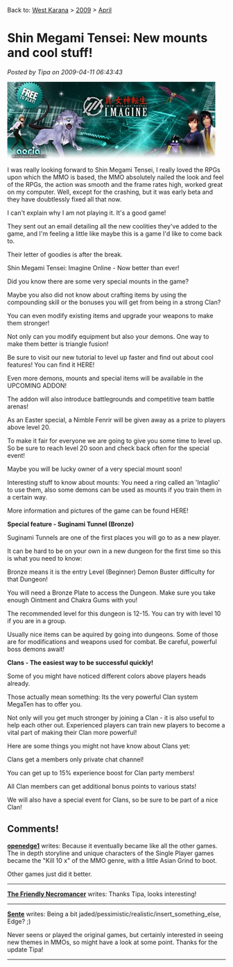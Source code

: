 Back to: [West Karana](/posts/westkarana.md) > [2009](/posts/2009/westkarana.md) > [April](./westkarana.md)
# Shin Megami Tensei: New mounts and cool stuff!

*Posted by Tipa on 2009-04-11 06:43:43*

![smt](../../../uploads/2009/04/smt.jpg "smt")

I was really looking forward to Shin Megami Tensei, I really loved the RPGs upon which the MMO is based, the MMO absolutely nailed the look and feel of the RPGs, the action was smooth and the frame rates high, worked great on my computer. Well, except for the crashing, but it was early beta and they have doubtlessly fixed all that now.

I can't explain why I am not playing it. It's a good game!

They sent out an email detailing all the new coolities they've added to the game, and I'm feeling a little like maybe this is a game I'd like to come back to.

Their letter of goodies is after the break.


Shin Megami Tensei: Imagine Online - Now better than ever!

Did you know there are some very special mounts in the game?

Maybe you also did not know about crafting items by using the compounding skill or the bonuses you will get from being in a strong Clan?

You can even modify existing items and upgrade your weapons to make them stronger!

Not only can you modify equipment but also your demons. One way to make them better is triangle fusion!

Be sure to visit our new tutorial to level up faster and find out about cool features! You can find it HERE!

Even more demons, mounts and special items will be available in the UPCOMING ADDON!

The addon will also introduce battlegrounds and competitive team battle arenas!

As an Easter special, a Nimble Fenrir will be given away as a prize to players above level 20.

To make it fair for everyone we are going to give you some time to level up. So be sure to reach level 20 soon and check back often for the special event!

Maybe you will be lucky owner of a very special mount soon!

Interesting stuff to know about mounts: You need a ring called an 'Intaglio' to use them, also some demons can be used as mounts if you train them in a certain way.

More information and pictures of the game can be found HERE!

**Special feature - Suginami Tunnel (Bronze)**

Suginami Tunnels are one of the first places you will go to as a new player.

It can be hard to be on your own in a new dungeon for the first time so this is what you need to know:

Bronze means it is the entry Level (Beginner) Demon Buster difficulty for that Dungeon!

You will need a Bronze Plate to access the Dungeon. Make sure you take enough Ointment and Chakra Gums with you!

The recommended level for this dungeon is 12-15. You can try with level 10 if you are in a group.

Usually nice items can be aquired by going into dungeons. Some of those are for modifications and weapons used for combat. Be careful, powerful boss demons await!
 
**Clans - The easiest way to be successful quickly!**

Some of you might have noticed different colors above players heads already.

Those actually mean something: Its the very powerful Clan system MegaTen has to offer you.

Not only will you get much stronger by joining a Clan - it is also useful to help each other out. Experienced players can train new players to become a vital part of making their Clan more powerful!

Here are some things you might not have know about Clans yet:

Clans get a members only private chat channel!

You can get up to 15% experience boost for Clan party members!

All Clan members can get additional bonus points to various stats!

We will also have a special event for Clans, so be sure to be part of a nice Clan!

## Comments!

**[openedge1](http://simple-n-complex.blogspot.com)** writes: Because it eventually became like all the other games. The in depth storyline and unique characters of the Single Player games became the "Kill 10 x" of the MMO genre, with a little Asian Grind to boot.

Other games just did it better.

---

**[The Friendly Necromancer](http://thefriendlynecromancer.blogspot.com)** writes: Thanks Tipa, looks interesting!

---

**[Sente](http://adingworld.wordpress.com)** writes: Being a bit jaded/pessimistic/realistic/insert\_something\_else, Edge? ;)

Never seens or played the original games, but certainly interested in seeing new themes in MMOs, so might have a look at some point. Thanks for the update Tipa!

---

